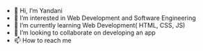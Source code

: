 - 👋 Hi, I’m Yandani
- 👀 I’m interested in Web Development and Software Engineering 
- 🌱 I’m currently learning Web Development( HTML, CSS, JS)
- 💞️ I’m looking to collaborate on developing an app
- 📫 How to reach me 

<!---
Yandani is a ✨ special ✨ repository because its `README.md` (this file) appears on your GitHub profile.
You can click the Preview link to take a look at your changes.
--->

